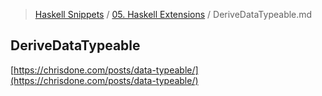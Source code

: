 > [Haskell Snippets](../README.md) / [05. Haskell Extensions](README.md) / DeriveDataTypeable.md
## DeriveDataTypeable
[https://chrisdone.com/posts/data-typeable/](https://chrisdone.com/posts/data-typeable/)